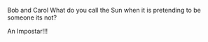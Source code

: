 Bob and Carol
What do you call the Sun when it is pretending to be someone its not?

An Impostar!!!
